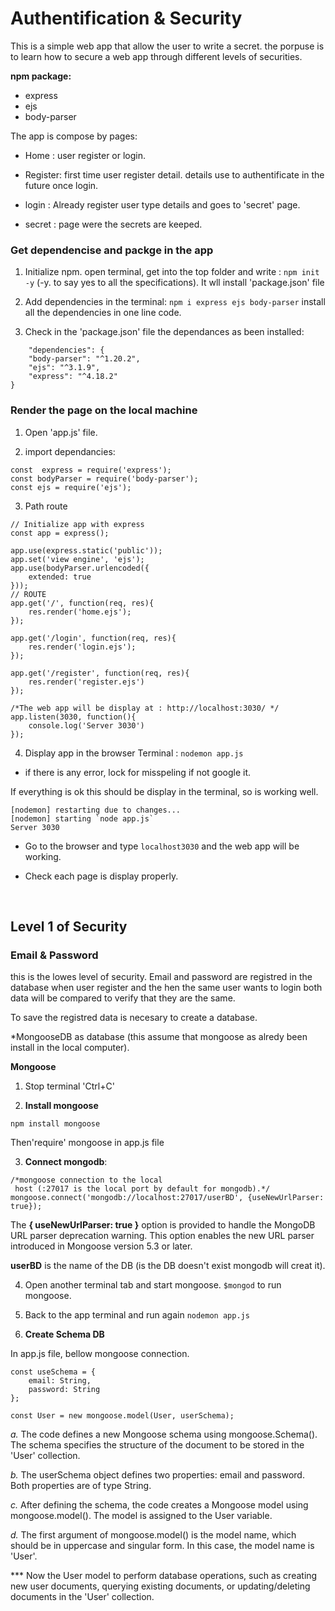 # Authentification & Security

This is a simple web app that allow the user to write a secret. the porpuse is to learn how to secure a web app through different levels of securities.

**npm package:**
* express
* ejs
* body-parser

The app is compose by pages:
- Home : user register or login.

- Register: first time user register detail. details use to authentificate in the future once login.

- login : Already register user type details and goes to 'secret' page.

- secret : page were the secrets are keeped.

### Get dependencise and packge in the app

1. Initialize npm. open terminal, get into the top folder and write : ```npm init -y``` (-y. to say yes to all the specifications). It wll install 'package.json' file

2. Add dependencies in the terminal:
 ```npm i express ejs body-parser```
install all the dependencies in one line code.

3. Check in the 'package.json' file the dependances as been installed: 
```
    "dependencies": {
    "body-parser": "^1.20.2",
    "ejs": "^3.1.9",
    "express": "^4.18.2"
}
```

### Render the page on the local machine

1. Open 'app.js' file.

2. import dependancies:
```
const  express = require('express');
const bodyParser = require('body-parser');
const ejs = require('ejs');
```
3. Path route

```
// Initialize app with express
const app = express();

app.use(express.static('public'));
app.set('view engine', 'ejs');
app.use(bodyParser.urlencoded({
    extended: true
}));
// ROUTE
app.get('/', function(req, res){
    res.render('home.ejs');
});

app.get('/login', function(req, res){
    res.render('login.ejs');
});

app.get('/register', function(req, res){
    res.render('register.ejs')
});

/*The web app will be display at : http://localhost:3030/ */ 
app.listen(3030, function(){
    console.log('Server 3030')
});
```

4. Display app in the browser
Terminal :
```nodemon app.js```

* if there is any error, lock for misspeling if not google it.

If everything is ok this should be display in the terminal, so is working well.
```
[nodemon] restarting due to changes...   
[nodemon] starting `node app.js`
Server 3030
``` 
- Go to the browser and type ```localhost3030``` and the web app will be working.

- Check each page is display properly.

<br />

## Level 1 of Security

###  Email & Password

this is the lowes level of security. Email and password are registred in the database when user register and the hen the same user wants to login both data will be compared to verify that they are the same.

To save the registred data is necesary to create a database. 

*MongooseDB as database (this assume that mongoose as alredy been install in the local computer).

**Mongoose**
1. Stop terminal 'Ctrl+C'

2. **Install mongoose**
 ```
 npm install mongoose
```
 Then'require' mongoose in app.js file

3. **Connect mongodb**: 

```
/*mongoose connection to the local
 host (:27017 is the local port by default for mongodb).*/ 
mongoose.connect('mongodb://localhost:27017/userBD', {useNewUrlParser: true});
```
The **{ useNewUrlParser: true }** option is provided to handle the MongoDB URL parser deprecation warning. This option enables the new URL parser introduced in Mongoose version 5.3 or later.

**userBD** is the name  of the DB (is the DB doesn't exist mongodb will creat it).

4. Open another terminal tab and start mongoose.
```$mongod``` to run mongoose.

5. Back to the app terminal and run again ```nodemon app.js```

6. **Create Schema DB**

In app.js file, bellow mongoose connection.
```
const useSchema = {
    email: String,
    password: String
};

const User = new mongoose.model(User, userSchema);
```
*a.* The code defines a new Mongoose schema using mongoose.Schema(). The schema specifies the structure of the document to be stored in the 'User' collection.

*b.* The userSchema object defines two properties: email and password. Both properties are of type String.

*c.* After defining the schema, the code creates a Mongoose model using mongoose.model(). The model is assigned to the User variable.

*d.* The first argument of mongoose.model() is the model name, which should be in uppercase and singular form. In this case, the model name is 'User'.

*** Now the User model to perform database operations, such as creating new user documents, querying existing documents, or updating/deleting documents in the 'User' collection.



